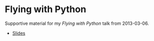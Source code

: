 Flying with Python
==================

Supportive material for my *Flying with Python* talk from 2013-03-06.

* [Slides](https://github.com/s3rvac/talks/raw/master/2013-03-06-Flying-with-Python/slides.pdf)

